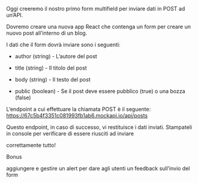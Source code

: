 Oggi creeremo il nostro primo form multifield per inviare dati in POST ad un’API.

Dovremo creare una nuova app React che contenga un form per creare un nuovo post all’interno di un blog.

I dati che il form dovrà inviare sono i seguenti:

- author (string) - L’autore del post

- title (string) - Il titolo del post

- body (string) - Il testo del post

- public (boolean) - Se il post deve essere pubblico (true) o una bozza (false)

L’endpoint a cui effettuare la chiamata POST è il seguente: https://67c5b4f3351c081993fb1ab6.mockapi.io/api/posts

Questo endpoint, in caso di successo, vi restituisce i dati inviati. Stampateli in console per verificare di essere riusciti ad inviare

correttamente tutto!

Bonus

aggiungere e gestire un alert per dare agli utenti un feedback sull’invio del form

